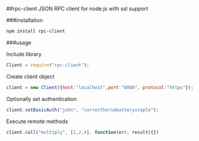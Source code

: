 ##rpc-client
JSON RPC client for node.js with ssl support

###installation
```bash
npm install rpc-client
```

###usage

Include library
```javascript
Client = require("rpc-client");
```

Create client object
```javascript
client = new Client({host:"localhost",port:"8080", protocol:"https"});
```

Optionally set authentication
```javascript
client.setBasicAuth("john", "correcthorsebatterystaple");
```

Execute remote methods
```javascript
client.call("multiply", [1,2,4], function(err, result){})
```
